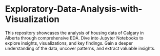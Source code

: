 # Exploratory-Data-Analysis-with-Visualization
This repository showcases the analysis of housing data of Calgary in Alberta through comprehensive EDA. Dive into Jupyter Notebooks to explore insights, visualizations, and key findings. Gain a deeper understanding of the data, uncover patterns, and extract valuable insights.
